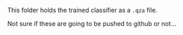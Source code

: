 This folder holds the trained classifier as a `.qza` file.

Not sure if these are going to be pushed to github or not...
